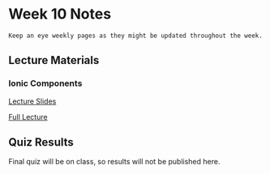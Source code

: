 Week 10 Notes
============================

```{note}
Keep an eye weekly pages as they might be updated throughout the week.
```

## Lecture Materials

### Ionic Components

<a href="../resources/ionic_components.pdf">Lecture Slides</a>

[Full Lecture](https://uci.yuja.com/V/Video?v=2314208&node=8341909&a=1026105599&autoplay=1)

## Quiz Results

Final quiz will be on class, so results will not be published here.

